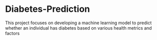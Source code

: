# Diabetes-Prediction
 This project focuses on developing a machine learning model to predict whether an individual has diabetes based on various health metrics and factors
